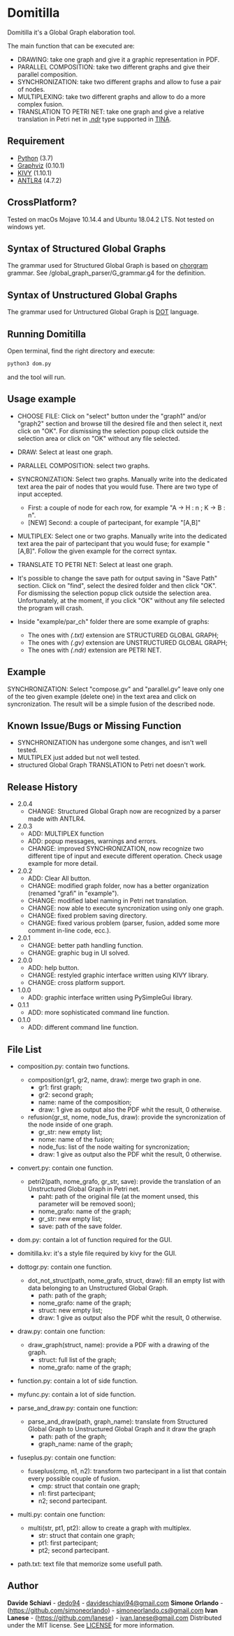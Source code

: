 # Domitilla
Domitilla it's a Global Graph elaboration tool.

The main function that can be executed are: 

- DRAWING: take one graph and give it a graphic representation in PDF.
- PARALLEL COMPOSITION: take two different graphs and give their parallel composition. 
- SYNCHRONIZATION: take two different graphs and allow to fuse a pair of nodes. 
- MULTIPLEXING: take two different graphs and allow to do a more complex fusion.
- TRANSLATION TO PETRI NET: take one graph and give a relative translation in Petri net in [_.ndr_](http://projects.laas.fr/tina/manuals/formats.html#3) type supported in [TINA](http://projects.laas.fr/tina/download.php).

## Requirement
- [Python](https://www.python.org/downloads/) (3.7)
- [Graphviz](https://www.graphviz.org/download/) (0.10.1)
- [KIVY](https://kivy.org/#download) (1.10.1)
- [ANTLR4](https://pypi.org/project/antlr4-python3-runtime/) (4.7.2)

## CrossPlatform?

Tested on macOs Mojave 10.14.4 and Ubuntu 18.04.2 LTS.
Not tested on windows yet.

## Syntax of Structured Global Graphs

The grammar used for Structured Global Graph is based on [chorgram](https://bitbucket.org/emlio_tuosto/chorgram/wiki/Home) grammar.
See /global_graph_parser/G_grammar.g4 for the definition.

## Syntax of Unstructured Global Graphs

The grammar used for Untructured Global Graph is [DOT](https://graphviz.gitlab.io/_pages/doc/info/lang.html) language.

## Running Domitilla

Open terminal, find the right directory and execute:
```sh
python3 dom.py
```
and the tool will run.

## Usage example

- CHOOSE FILE: Click on "select" button under the "graph1" and/or "graph2" section and browse till the desired file and then select it, next click on "OK".
For dismissing the selection popup click outside the selection area or click on "OK" without any file selected. 

- DRAW: Select at least one graph.

- PARALLEL COMPOSITION: select two graphs.

- SYNCRONIZATION: Select two graphs. Manually write into the dedicated text area the pair of nodes that you would fuse. 
There are two type of input accepted.
    * First: a couple of node for each row, for example "A -> H : n ; K -> B : n".
    * [NEW] Second: a couple of partecipant, for example "[A,B]"

- MULTIPLEX: Select one or two graphs. Manually write into the dedicated text area the pair of partecipant that you would fuse; for example "[A,B]". Follow the given example for the correct syntax.
 
- TRANSLATE TO PETRI NET: Select at least one graph.

- It's possible to change the save path for output saving in "Save Path" section. Click on "find", select the desired folder and then click "OK". 
For dismissing the selection popup click outside the selection area. Unfortunately, at the moment,  if you click "OK" without any file selected the program will crash. 

- Inside "example/par_ch" folder there are some example of graphs:
    * The ones with _(.txt)_ extension are STRUCTURED GLOBAL GRAPH; 
    * The ones with _(.gv)_ extension are UNSTRUCTURED GLOBAL GRAPH;
    * The ones with _(.ndr)_ extension are PETRI NET.

## Example

SYNCHRONIZATION: Select "compose.gv" and "parallel.gv" leave only one of the teo given example (delete one) in the text area and click on syncronization. The result will be a simple fusion of the described node.

## Known Issue/Bugs or Missing Function 

- SYNCHRONIZATION has undergone some changes, and isn't well tested. 
- MULTIPLEX just added but not well tested.
- structured Global Graph TRANSLATION to Petri net doesn't work.

## Release History
* 2.0.4
    * CHANGE: Structured Global Graph now are recognized by a parser made with ANTLR4.
* 2.0.3
    * ADD: MULTIPLEX function
    * ADD: popup messages, warnings and errors.
    * CHANGE: improved SYNCHRONIZATION, now recognize two different tipe of input and execute different operation. Check usage example for more detail.
* 2.0.2
    * ADD: Clear All button.
    * CHANGE: modified graph folder, now has a better organization (renamed "grafi" in "example").
    * CHANGE: modified label naming in Petri net translation.
    * CHANGE: now able to execute syncronization using only one graph.
    * CHANGE: fixed problem saving directory.
    * CHANGE: fixed various problem (parser, fusion, added some more comment in-line code, ecc.).
* 2.0.1
    * CHANGE: better path handling function.
    * CHANGE: graphic bug in UI solved.
* 2.0.0
    * ADD: help button.
    * CHANGE: restyled graphic interface written using KIVY library.
    * CHANGE: cross platform support.
* 1.0.0
    * ADD: graphic interface written using PySimpleGui library.
* 0.1.1
    * ADD: more sophisticated command line function.
* 0.1.0
    * ADD: different command line function.
    
## File List

* composition.py: contain two functions. 
    * composition(gr1, gr2, name, draw): merge two graph in one.
        * gr1: first graph;
        * gr2: second graph;
        * name: name of the composition;
        * draw: 1 give as output also the PDF whit the result, 0 otherwise.
    * refusion(gr_st, nome, node_fus, draw): provide the syncronization of the node inside of one graph.
        * gr_str: new empty list;
        * nome: name of the fusion;
        * node_fus: list of the node waiting for syncronization;
        * draw: 1 give as output also the PDF whit the result, 0 otherwise.

* convert.py: contain one function.
    *  petri2(path, nome_grafo, gr_str, save): provide the translation of an Unstructured Global Graph in Petri net.
       * paht: path of the original file (at the moment unsed, this parameter will be removed soon);
       * nome_grafo: name of the graph;
       * gr_str: new empty list;
       * save: path of the save folder.

* dom.py: contain a lot of function required for the GUI.

* domitilla.kv: it's a style file required by kivy for the GUI.

* dottogr.py: contain one function.
    * dot_not_struct(path, nome_grafo, struct, draw): fill an empty list with data belonging to an Unstructured Global Graph.
        * path: path of the graph;
        * nome_grafo: name of the graph;
        * struct: new empty list;
        * draw: 1 give as output also the PDF whit the result, 0 otherwise.
        
* draw.py: contain one function:
    * draw_graph(struct, name): provide a PDF with a drawing of the graph.
         * struct: full list of the graph;
         * nome_grafo: name of the graph;
         
* function.py: contain a lot of side function.

* myfunc.py: contain a lot of side function.

* parse_and_draw.py: contain one function:
    * parse_and_draw(path, graph_name): translate from Structured Global Graph to Unstructured Global Graph and it draw the graph
        * path: path of the graph;
        * graph_name: name of the graph;
        
* fuseplus.py: contain one function:
    * fuseplus(cmp, n1, n2): transform two partecipant in a list that contain every possible couple of fusion.
       * cmp: struct that contain one graph;
       * n1: first partecipant;
       * n2; second partecipant.
* multi.py: contain one function:
    * multi(str, pt1, pt2): allow to create a graph with multiplex.
        * str: struct that contain one graph;
        * pt1: first partecipant;
        * pt2; second partecipant.
        
* path.txt: text file that memorize some usefull path.
    

## Author
**Davide Schiavi** - [dedo94](https://github.com/dedo94) - davideschiavi94@gmail.com
**Simone Orlando** - (https://github.com/simoneorlando) - simoneorlando.cs@gmail.com
**Ivan Lanese** - (https://github.com/lanese) - ivan.lanese@gmail.com
Distributed under the MIT license. See [LICENSE](LICENSE) for more information.
